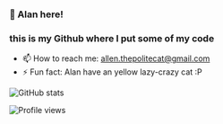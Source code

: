 ### 🐸 Alan here!
### this is my Github where I put some of my code 

- 📫 How to reach me: allen.thepolitecat@gmail.com 
- ⚡ Fun fact: Alan have an yellow lazy-crazy cat :P 


![GitHub stats](https://github-readme-stats.vercel.app/api?username=AllenRodger22&show_icons=true)  

![Profile views](https://gpvc.arturio.dev/AllenRodger22)  

